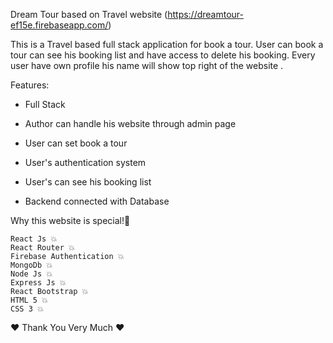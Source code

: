 Dream Tour based on Travel website (https://dreamtour-ef15e.firebaseapp.com/)

This is a Travel based full stack application for book a tour. User can book a tour can see his booking list and have access to delete his booking. Every user have own profile his name will show  top right of the website .

Features:

- Full Stack

- Author can handle his website through admin page

- User can set book a tour

- User's authentication system

- User's can see his booking list

- Backend connected with Database

Why this website is special!💯

    React Js 💥
    React Router 💥
    Firebase Authentication 💥
    MongoDb 💥
    Node Js 💥
    Express Js 💥
    React Bootstrap 💥
    HTML 5 💥
    CSS 3 💥

❤️ Thank You Very Much ❤️
